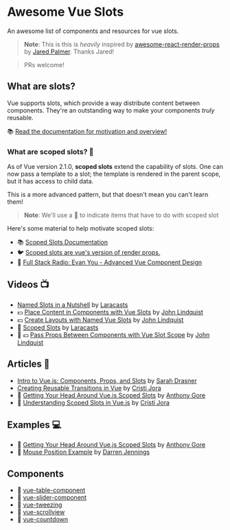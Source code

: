 # Awesome Vue Slots

An awesome list of components and resources for vue slots.

> **Note**: This is this is _heavily_ inspired by [awesome-react-render-props](https://github.com/jaredpalmer/awesome-react-render-props)
> by [Jared Palmer](https://twitter.com/jaredpalmer). Thanks Jared!

> PRs welcome!

## What are slots?

Vue supports slots, which provide a way distribute content between components. They're an outstanding way to make your components _truly_ reusable.

:books: [Read the documentation for motivation and overview!](https://vuejs.org/v2/guide/components.html#Content-Distribution-with-Slots)

### What are scoped slots? :microscope:

As of Vue version 2.1.0, **scoped slots** extend the capability of slots. One can now pass a template to a slot; the template is rendered in the parent scope, but it has access to child data.

This is a more advanced pattern, but that doesn't mean you can't learn them!

> **Note**: We'll use a :microscope: to indicate items that have to do with scoped slot

Here's some material to help motivate scoped slots:

* :books: [Scoped Slots Documentation](https://vuejs.org/v2/guide/components.html#Scoped-Slots)
* :bird: [Scoped slots are vue's version of render props.](https://twitter.com/kentcdodds/status/951173960913379328)
* :microphone: [Full Stack Radio: Evan You - Advanced Vue Component Design](http://www.fullstackradio.com/81)

## Videos :tv:

* [Named Slots in a Nutshell](https://laracasts.com/series/learn-vue-2-step-by-step/episodes/14) by [Laracasts](https://laracasts.com/series/learn-vue-2-step-by-step)
* :dollar: [Place Content in Components with Vue Slots](https://egghead.io/lessons/vue-js-place-content-in-components-with-vue-slots) by [John Lindquist](https://twitter.com/johnlindquist)
* :dollar: [Create Layouts with Named Vue Slots](https://egghead.io/lessons/vue-js-create-layouts-with-named-vue-slots) by [John Lindquist](https://twitter.com/johnlindquist)
* :microscope: [Scoped Slots](https://laracasts.com/series/learn-vue-2-step-by-step/episodes/33) by [Laracasts](https://laracasts.com/series/learn-vue-2-step-by-step)
* :microscope: :dollar: [Pass Props Between Components with Vue Slot Scope](https://egghead.io/lessons/vue-js-pass-props-between-components-with-vue-slot-scope) by [John Lindquist](https://twitter.com/johnlindquist)

## Articles :blue_book:

* [Intro to Vue.js: Components, Props, and Slots](https://css-tricks.com/intro-to-vue-2-components-props-slots/) by [Sarah Drasner](https://twitter.com/sarah_edo)
* [Creating Reusable Transitions in Vue](https://vuejsdevelopers.com/2018/02/26/vue-js-reusable-transitions/?jsdojo_id=revue_rtv&utm_campaign=Revue%20newsletter&utm_medium=Newsletter&utm_source=Vue.js%20Developers) by [Cristi Jora](https://twitter.com/jora_cristi)
* :microscope: [Getting Your Head Around Vue.js Scoped Slots](https://vuejsdevelopers.com/2017/10/02/vue-js-scoped-slots/) by [Anthony Gore](https://twitter.com/anthonygore?lang=en)
* :microscope: [Understanding Scoped Slots in Vue.js](https://medium.com/corebuild-software/understanding-scoped-slots-in-vue-js-db5315a42391) by [Cristi Jora](https://twitter.com/jora_cristi)

## Examples :computer:

* :microscope: [Getting Your Head Around Vue.js Scoped Slots](https://codepen.io/anthonygore/pen/zExPZX?q=scoped+slot&limit=all&type=type-pens) by [Anthony Gore](https://twitter.com/anthonygore?lang=en)
* :microscope: [Mouse Position Example](https://codesandbox.io/s/5vxn0nzj0l) by [Darren Jennings](https://twitter.com/darrenjennings/)

## Components

* :microscope: [vue-table-component](https://github.com/spatie/vue-table-component#formatting_values)
* :microscope: [vue-slider-component](https://github.com/NightCatSama/vue-slider-component)
* :microscope: [vue-tweezing](https://github.com/posva/vue-tweezing)
* :microscope: [vue-scrollview](https://chrishurlburt.gitbooks.io/vue-scrollview/content/)
* :microscope: [vue-countdown](https://github.com/xkeshi/vue-countdown)
